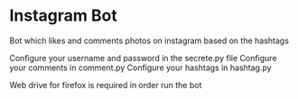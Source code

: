 # Instagram Bot
 Bot which likes and comments photos on instagram based on the hashtags
 
 Configure your username and password in the secrete.py file
 Configure your comments in comment.py
 Configure your hashtags in hashtag.py
 
Web drive for firefox is required in order run the bot
